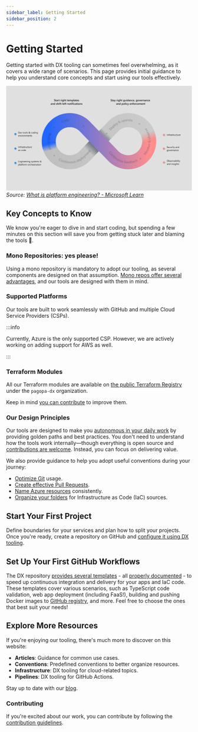 ```yaml
---
sidebar_label: Getting Started
sidebar_position: 2
---
```


# Getting Started

Getting started with DX tooling can sometimes feel overwhelming, as it covers a
wide range of scenarios. This page provides initial guidance to help you
understand core concepts and start using our tools effectively.

![platform engineering loop](getting-started/platform_engineering.svg) _Source:
[What is platform engineering? - Microsoft Learn](https://learn.microsoft.com/en-us/platform-engineering/what-is-platform-engineering)_

## Key Concepts to Know

We know you're eager to dive in and start coding, but spending a few minutes on
this section will save you from getting stuck later and blaming the tools 🫷.

### Mono Repositories: yes please!

Using a mono repository is mandatory to adopt our tooling, as several components
are designed on that assumption.
[Mono repos offer several advantages](https://pagopa.github.io/technology-radar/methods-and-patterns/monorepo.html),
and our tools are designed with them in mind.

### Supported Platforms

Our tools are built to work seamlessly with GitHub and multiple Cloud Service
Providers (CSPs).

:::info

Currently, Azure is the only supported CSP. However, we are actively working on
adding support for AWS as well.

:::

### Terraform Modules

All our Terraform modules are available on
[the public Terraform Registry](https://registry.terraform.io/namespaces/pagopa-dx)
under the `pagopa-dx` organization.

Keep in mind
[you can contribute](https://pagopa.github.io/dx/docs/infrastructure/contributing-to-dx-terraform-modules/)
to improve them.

### Our Design Principles

Our tools are designed to make you
[autonomous in your daily work](index.md#how-this-differs-from-technology-standards-iniative)
by providing golden paths and best practices. You don't need to understand how
the tools work internally—though everything is open source and
[contributions are welcome](https://pagopa.github.io/dx/docs/conventions/pull-requests/acceptance-criteria).
Instead, you can focus on delivering value.

We also provide guidance to help you adopt useful conventions during your
journey:

- [Optimize Git](./conventions/git/index.md) usage.
- [Create effective Pull Requests](./conventions/pull-requests/index.md).
- [Name Azure resources](./conventions/azure-naming-convention.md) consistently.
- [Organize your folders](./conventions/infra-folder-structure.md) for
  Infrastructure as Code (IaC) sources.

## Start Your First Project

Define boundaries for your services and plan how to split your projects. Once
you're ready, create a repository on GitHub and
[configure it using DX tooling](./infrastructure/monorepository-setup.md).

## Set Up Your First GitHub Workflows

The DX repository
[provides several templates](https://github.com/pagopa/dx/tree/main/.github) -
all [properly documented](./pipelines/index.md) - to speed up continuous
integration and delivery for your apps and IaC code. These templates cover
various scenarios, such as TypeScript code validation, web app deployment
(including FaaS!), building and pushing Docker images to
[GitHub registry](https://github.com/orgs/pagopa/packages?repo_name=dx), and
more. Feel free to choose the ones that best suit your needs!

## Explore More Resources

If you're enjoying our tooling, there's much more to discover on this website:

- **Articles**: Guidance for common use cases.
- **Conventions**: Predefined conventions to better organize resources.
- **Infrastructure**: DX tooling for cloud-related topics.
- **Pipelines**: DX tooling for GitHub Actions.

Stay up to date with our [blog](https://pagopa.github.io/dx/blog/).

### Contributing

If you're excited about our work, you can contribute by following the
[contribution guidelines](TBD).
